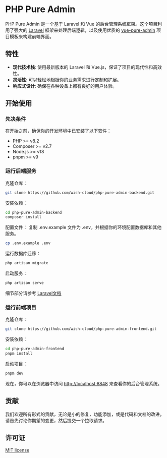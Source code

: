 # PHP Pure Admin

PHP Pure Admin 是一个基于 Laravel 和 Vue 的后台管理系统框架。这个项目利用了强大的 [Laravel](https://github.com/laravel/laravel) 框架来处理后端逻辑，以及使用优质的 [vue-pure-admin](https://github.com/pure-admin/vue-pure-admin) 项目模板来构建前端界面。

## 特性

- **现代技术栈**: 使用最新版本的 Laravel 和 Vue.js，保证了项目的现代性和高效性。
- **灵活性**: 可以轻松地根据你的业务需求进行定制和扩展。
- **响应式设计**: 确保在各种设备上都有良好的用户体验。

## 开始使用

### 先决条件

在开始之前，确保你的开发环境中已安装了以下软件：

- PHP >= v8.2
- Composer >= v2.7
- Node.js >= v18
- pnpm >= v9

### 运行后端服务

克隆仓库：

```bash
git clone https://github.com/wish-cloud/php-pure-admin-backend.git
```

安装依赖：

```bash
cd php-pure-admin-backend
composer install
```

配置文件：
复制 .env.example 文件为 .env，并根据你的环境配置数据库和其他服务。

```bash
cp .env.example .env
```

运行数据库迁移：

```bash
php artisan migrate
```

启动服务：

```bash
php artisan serve
```

细节部分请参考 [Laravel文档](https://laravel.com/docs/11.x/)

### 运行前端项目

克隆仓库：

```bash
git clone https://github.com/wish-cloud/php-pure-admin-frontend.git
```

安装依赖：

```bash
cd php-pure-admin-frontend
pnpm install
```

启动项目：

```bash
pnpm dev
```

现在，你可以在浏览器中访问 <http://localhost:8848> 来查看你的后台管理系统。

## 贡献

我们欢迎所有形式的贡献，无论是小的修复，功能添加，或是代码和文档的改进。请首先讨论你期望的变更，然后提交一个拉取请求。

## 许可证

[MIT license](https://opensource.org/licenses/MIT)
